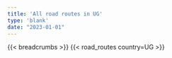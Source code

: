 ```yaml
---
title: 'All road routes in UG'
type: 'blank'
date: "2023-01-01"
---
```


{{< breadcrumbs >}}
{{< road_routes country=UG >}}
